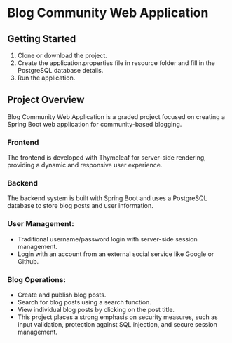 # Blog Community Web Application

## Getting Started
1. Clone or download the project.
2. Create the application.properties file in resource folder and fill in the PostgreSQL database details.
3. Run the application.

## Project Overview
Blog Community Web Application is a graded project focused on creating a Spring Boot web application for community-based blogging. 

### Frontend
The frontend is developed with Thymeleaf for server-side rendering, providing a dynamic and responsive user experience.

### Backend
The backend system is built with Spring Boot and uses a PostgreSQL database to store blog posts and user information.

### User Management:
- Traditional username/password login with server-side session management.
- Login with an account from an external social service like Google or Github.

### Blog Operations:
- Create and publish blog posts.
- Search for blog posts using a search function.
- View individual blog posts by clicking on the post title.
- This project places a strong emphasis on security measures, such as input validation, protection against SQL injection, and secure session management.